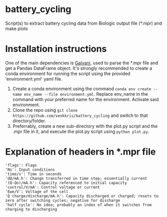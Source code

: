 # battery_cycling
Script(s) to extract battery cycling data from Biologic output file (*.mpr) and make plots

# Installation instructions
One of the main dependencies is [Galvani](https://github.com/echemdata/galvani), used to parse the *.mpr file and get a Pandas DataFrame object. It's strongly recommended to create a conda environment for running the script using the provided 'environment.yml' yaml file.

1. Create a conda environment using the command `conda env create --name env_name --file environment.yml`. Replace env_name in the command with your preferred name for the environment. Activate said environment.
2. Clone the repo using `git clone https://github.com/venkkris/battery_cycling` and switch to that directory/folder.
3. Preferrably, create a new sub-directory with the plot.py script and the .mpr file in it, and execute the plot.py script using `python plot.py`. 

# Explanation of headers in *.mpr file
```
'flags': Flags
'Ns': Input conditions
'time/s': Time in seconds
'dQ/mA.h': Change transferred in time step; essentially current
'(Q-Qo)/mA.h': Capacity referenced to initial capacity
'control/V/mA': Control voltage or current
'Ewe/V': Voltage of the cell
'Q charge/discharge/mA.h': Capacity discharged or charged; resets to zero after switching cycles; negative for discharge
'half cycle': No idea; probably an index of when it switches from charging to discharging
```